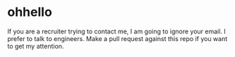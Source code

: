 # ohhello
If you are a recruiter trying to contact me, I am going to ignore your email. I prefer to talk to engineers. Make a pull request against this repo if you want to get my attention.
